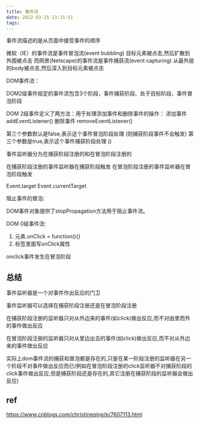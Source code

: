 ```yaml
---
title: 事件流
date: 2022-03-25 13:15:51
tags:
---
```


事件流描述的是从页面中接受事件的顺序

微软（IE）的事件流是事件冒泡流(event bubbling) 目标元素被点击,然后扩散到外围被点击
而网景(Netscape)的事件流是事件捕获流(event capturing) 从最外层的body被点击,然后深入到目标元素被点击

DOM事件流：

DOM2级事件规定的事件流包含3个阶段，事件捕获阶段、处于目标阶段、事件冒泡阶段

DOM 2级事件定义了两方法：用于处理添加事件和删除事件的操作： 添加事件 addEventListener()     删除事件  removeEventListener()

第三个参数默认是false,表示这个事件冒泡阶段处理 (则捕获阶段事件不会触发)
第三个参数是true,表示这个事件捕获阶段处理 ()

事件监听器分为在捕获阶段注册的和在冒泡阶段注册的

在捕获阶段注册的事件监听器在捕获阶段触发
在冒泡阶段注册的事件监听器在冒泡阶段触发

Event.target
Event.currentTarget

阻止事件的冒泡:

DOM事件对象提供了stopPropagation方法用于阻止事件流。

DOM 0级事件流:

1. 元素.onClick = function(){}
2. 标签里面写onClick属性

onclick事件发生在冒泡阶段

## 总结

事件监听器是一个对事件作出反应的门卫

事件监听器可以选择在捕获阶段注册还是在冒泡阶段注册

在捕获阶段注册的监听器只对从外边来的事件(如click)做出反应,而不对由里而外的事件做出反应

在冒泡阶段注册的监听器只对从里边出去的事件(如click)做出反应,而不对从外边来的事件做出反应

实际上dom事件流的捕获和冒泡都是存在的,只是在某一阶段注册的监听器在另一个阶段不对事件做出反应而已(例如在冒泡阶段注册的click监听器不对捕获阶段的click事件做出反应,但是捕获阶段还是存在的,其它注册在捕获阶段的监听器会做出反应)

## ref

https://www.cnblogs.com/christineqing/p/7607113.html